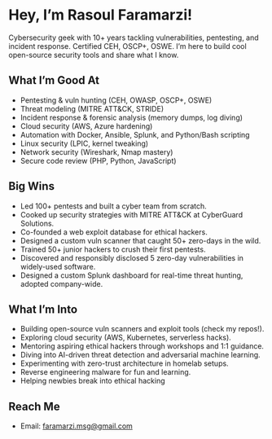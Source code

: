 # Hey, I’m Rasoul Faramarzi!

Cybersecurity geek with 10+ years tackling vulnerabilities, pentesting, and incident response. Certified CEH, OSCP+, OSWE. I’m here to build cool open-source security tools and share what I know.

## What I’m Good At
- Pentesting & vuln hunting (CEH, OWASP, OSCP+, OSWE)
- Threat modeling (MITRE ATT&CK, STRIDE)
- Incident response & forensic analysis (memory dumps, log diving)
- Cloud security (AWS, Azure hardening)
- Automation with Docker, Ansible, Splunk, and Python/Bash scripting
- Linux security (LPIC, kernel tweaking)
- Network security (Wireshark, Nmap mastery)
- Secure code review (PHP, Python, JavaScript)

## Big Wins
- Led 100+ pentests and built a cyber team from scratch.
- Cooked up security strategies with MITRE ATT&CK at CyberGuard Solutions.
- Co-founded a web exploit database for ethical hackers.
- Designed a custom vuln scanner that caught 50+ zero-days in the wild.
- Trained 50+ junior hackers to crush their first pentests.
- Discovered and responsibly disclosed 5 zero-day vulnerabilities in widely-used software.
- Designed a custom Splunk dashboard for real-time threat hunting, adopted company-wide.

## What I’m Into
- Building open-source vuln scanners and exploit tools (check my repos!).
- Exploring cloud security (AWS, Kubernetes, serverless hacks).
- Mentoring aspiring ethical hackers through workshops and 1:1 guidance.
- Diving into AI-driven threat detection and adversarial machine learning.
- Experimenting with zero-trust architecture in homelab setups.
- Reverse engineering malware for fun and learning.
- Helping newbies break into ethical hacking

## Reach Me
- Email: faramarzi.msg@gmail.com

<!---
sploitkit/sploitkit is a ✨ special ✨ repository because its `README.md` (this file) appears on your GitHub profile.
You can click the Preview link to take a look at your changes.
--->
